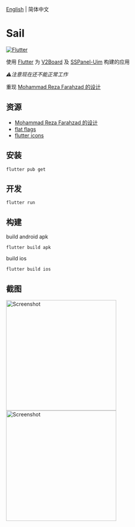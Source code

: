 [English](./README.md) | 简体中文

# Sail

[![Flutter](https://github.com/losgif/sail/actions/workflows/flutter.yml/badge.svg)](https://github.com/losgif/sail/actions/workflows/flutter.yml)

使用 [Flutter](https://github.com/flutter/flutter) 为 [V2Board](https://github.com/v2board/v2board) 及 [SSPanel-Uim](https://github.com/Anankke/SSPanel-Uim) 构建的应用

*⚠️注意现在还不能正常工作*

重现 [Mohammad Reza Farahzad 的设计](https://dribbble.com/shots/14028358-VPN-App-Ui-Design?utm_source=Clipboard_Shot&utm_campaign=mrfarahzad&utm_content=VPN%20App%20Ui%20Design&utm_medium=Social_Share)

## 资源
- [Mohammad Reza Farahzad 的设计](https://dribbble.com/shots/14028358-VPN-App-Ui-Design?utm_source=Clipboard_Shot&utm_campaign=mrfarahzad&utm_content=VPN%20App%20Ui%20Design&utm_medium=Social_Share)
- [flat flags](https://github.com/wobblecode/flat-flags)
- [flutter icons](https://pub.dev/packages/flutter_icons)

## 安装

```shell
flutter pub get
```

## 开发
```shell
flutter run
```

## 构建
build android apk
```shell
flutter build apk
```

build ios
```shell
flutter build ios
```

## 截图

<img src="https://user-images.githubusercontent.com/13404752/110204775-dc941180-7eaf-11eb-968b-af8975294368.png" width="300" alt="Screenshot">
<img src="https://user-images.githubusercontent.com/13404752/110204822-1b29cc00-7eb0-11eb-8a95-a7c3ca7aa472.png" width="300" alt="Screenshot">
